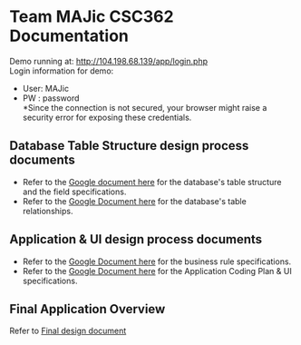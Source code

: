 # Team MAJic CSC362 Documentation

Demo running at: http://104.198.68.139/app/login.php \
Login information for demo:
  - User: MAJic
  - PW  : password \
  *Since the connection is not secured, your browser might raise a security error for exposing these credentials. 

## Database Table Structure design process documents

- Refer to the [Google document here](https://docs.google.com/document/d/1jgozpCre09VwrJf2MbCyaLxs0pAqhCrrDxTNRYHAc7Q/edit?usp=sharing) for the database's table structure and the field specifications.
- Refer to the [Google Document here](https://docs.google.com/document/d/1DzWbJCxVW7m6j35J4D1DDYWSHH4dB-Qz3Lm18YdDJV4/edit?usp=sharing) for the database's table relationships.

## Application & UI design process documents
- Refer to the [Google Document here](https://docs.google.com/document/d/1tMRLoW1-UCN-Dq_JYxwAZ2ABx4k_TaCBpHq6dazI8ek/edit?usp=sharing) for the business rule specifications.
- Refer to the [Google Document here](https://docs.google.com/document/d/1dfgXJeY5-6KvnhzEXX2rqdBTYgfQaTsB_ksWcLGvk0I/edit?usp=sharing) for the Application Coding Plan & UI specifications.

## Final Application Overview
Refer to [Final design document](https://docs.google.com/document/d/1EnTotaQub2E0dx7sXmbfjkT-Zq_usCn4FRSX0CUtYD4/edit?usp=sharing)

